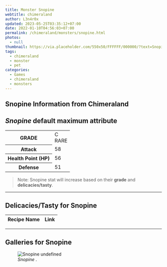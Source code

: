 ```yaml
---
title: Monster Snopine
webtitle: chimeraland
author: L3n4r0x
updated: 2023-05-25T03:35:12+07:00
date: 2022-01-10T04:56:03+07:00
permalink: /chimeraland/monsters/snopine.html
photos:
  - null
thumbnail: https://via.placeholder.com/550x50/FFFFFF/000000/?text=Snopine
tags:
  - chimeraland
  - monster
  - pet
categories:
  - Games
  - chimeraland
  - monsters
---
```


<link
  rel="stylesheet"
  href="https://rawcdn.githack.com/dimaslanjaka/Web-Manajemen/870a349/css/bootstrap-5-3-0-alpha3-wrapper.css"
/>
<section id="bootstrap-wrapper">
  <div data-bs-theme="dark">
    <h2>Snopine Information from Chimeraland</h2>
    <h2 id="attribute"><i>Snopine</i> default maximum attribute</h2>
    <div class="row">
      <div class="col mb-2">
        <div class="card">
          <div class="card-body">
            <table>
              <tr>
                <th>GRADE</th>
                <td>C <br /><span class="text-primary">RARE</span></td>
              </tr>
              <tr>
                <th>Attack</th>
                <td>58</td>
              </tr>
              <tr>
                <th>Health Point (HP)</th>
                <td>56</td>
              </tr>
              <tr>
                <th>Defense</th>
                <td>51</td>
              </tr>
            </table>
          </div>
        </div>
      </div>
    </div>
    <blockquote>
      Note: Snopine stat will increase based on their <b>grade</b> and
      <b>delicacies/tasty</b>.
    </blockquote>
    <hr />
    <h2 id="delicacies">Delicacies/Tasty for Snopine</h2>
    <div class="card">
      <div class="card-body">
        <div class="table-responsive">
          <table class="table table-striped">
            <thead>
              <tr>
                <th>Recipe Name</th>
                <th>Link</th>
              </tr>
            </thead>
            <tbody></tbody>
          </table>
        </div>
      </div>
    </div>
    <hr />
    <div id="gallery">
      <h2>Galleries for Snopine</h2>
      <div class="row">
        <div class="col-lg-6 col-12">
          <figure>
            <img
              src="https://www.webmanajemen.com/undefined"
              alt="Snopine undefined"
            />
            <figcaption><i>Snopine</i> .</figcaption>
          </figure>
        </div>
      </div>
    </div>
  </div>
</section>